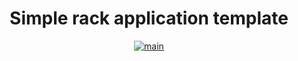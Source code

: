 <h1 align="center">
  Simple rack application template
</h1>

<p align="center">
  <a href="https://github.com/RamiGaggi/simple-rack-template/actions/workflows/main.yml">
    <img alt="main" src="https://github.com/RamiGaggi/simple-rack-template/actions/workflows/main.yml/badge.svg">
  </a>
</p>
